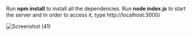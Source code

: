 Run **npm install** to install all the dependencies. 
Run **node index.js** to start the server and 
In order to access it, type http://localhost:3000/

![Screenshot (41)](https://github.com/user-attachments/assets/ba0cd820-8920-4183-bbb6-41255fa6158c)
